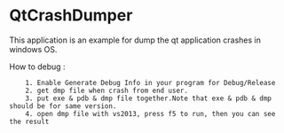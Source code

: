# QtCrashDumper
This application is an example for dump the qt application crashes in windows OS. 

How to debug :

        1. Enable Generate Debug Info in your program for Debug/Release
        2. get dmp file when crash from end user.
        3. put exe & pdb & dmp file together.Note that exe & pdb & dmp should be for same version.
        4. open dmp file with vs2013, press f5 to run, then you can see the result




